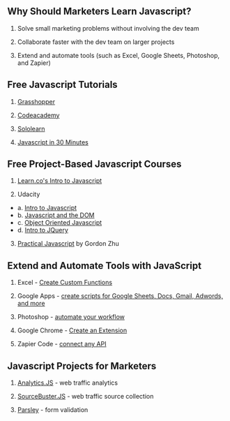 ## Why Should Marketers Learn Javascript?

1. Solve small marketing problems without involving the dev team

2. Collaborate faster with the dev team on larger projects

3. Extend and automate tools (such as Excel, Google Sheets, Photoshop, and Zapier)


## Free Javascript Tutorials

1. [Grasshopper](https://grasshopper.codes)

2. [Codeacademy](https://www.codecademy.com/learn/introduction-to-javascript)

3. [Sololearn](https://www.sololearn.com/Course/JavaScript/)

4. [Javascript in 30 Minutes](https://youtu.be/zPHerhks2Vg)


## Free Project-Based Javascript Courses

1. [Learn.co's Intro to Javascript](https://learn.co/courses/introduction-to-javascript)

2. Udacity
*  a. [Intro to Javascript](https://www.udacity.com/course/intro-to-javascript--ud803)
*  b. [Javascript and the DOM](https://www.udacity.com/course/javascript-and-the-dom--ud117)
*  c. [Object Oriented Javascript](https://www.udacity.com/course/object-oriented-javascript--ud015)
*  d. [Intro to JQuery](https://www.udacity.com/course/intro-to-jquery--ud245)

3. [Practical Javascript](https://watchandcode.com/p/practical-javascript) by Gordon Zhu


## Extend and Automate Tools with JavaScript

1. Excel - [Create Custom Functions](https://docs.microsoft.com/en-us/office/dev/add-ins/excel/custom-functions-overview)

2. Google Apps - [create scripts for Google Sheets, Docs, Gmail, Adwords, and more](https://developers.google.com/apps-script/)

3. Photoshop - [automate your workflow](https://www.smashingmagazine.com/2013/07/introduction-to-photoshop-scripting/)

4. Google Chrome - [Create an Extension](https://developer.chrome.com/extensions/getstarted) 

5. Zapier Code - [connect any API](https://zapier.com/help/code/)

## Javascript Projects for Marketers

1. [Analytics.JS](https://github.com/segmentio/analytics.js) - web traffic analytics

2. [SourceBuster.JS](http://sbjs.rocks) - web traffic source collection

3. [Parsley](http://parsleyjs.org/) - form validation




